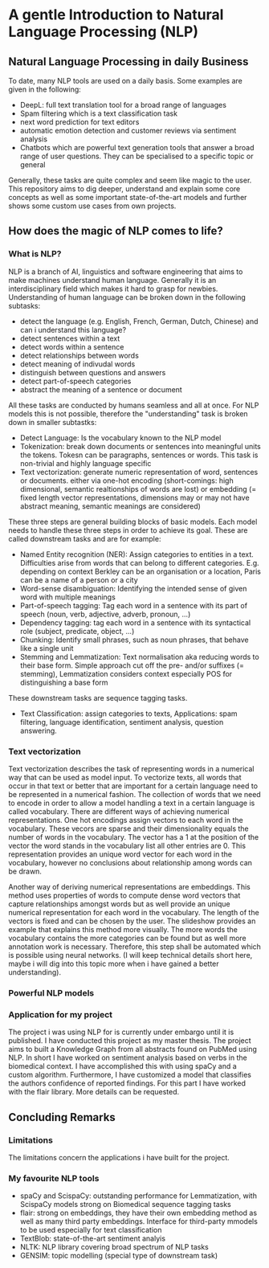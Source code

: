 # A gentle Introduction to Natural Language Processing (NLP)

## Natural Language Processing in daily Business
To date, many NLP tools are used on a daily basis. Some examples are given in the following:
- DeepL: full text translation tool for a broad range of languages
- Spam filtering which is a text classification task
- next word prediction for text editors
- automatic emotion detection and customer reviews via sentiment analysis 
- Chatbots which are powerful text generation tools that answer a broad range of user questions. They can be specialised to a specific topic or general

Generally, these tasks are quite complex and seem like magic to the user. This repository aims to dig deeper, understand and explain some core concepts as well as some important state-of-the-art models and further shows some custom use cases from own projects.

## How does the magic of NLP comes to life?
### What is NLP?
NLP is a branch of AI, linguistics and software engineering that aims to make machines understand human language. Generally it is an interdisciplinary field which makes it hard to grasp for newbies. Understanding of human language can be broken down in the following subtasks:
- detect the language (e.g. English, French, German, Dutch, Chinese) and can i understand this language?
- detect sentences within a text
- detect words within a sentence
- detect relationships between words
- detect meaning of indivudal words
- distinguish between questions and answers
- detect part-of-speech categories
- abstract the meaning of a sentence or document

All these tasks are conducted by humans seamless and all at once. For NLP models this is not possible, therefore the "understanding" task is broken down in smaller subtastks:
- Detect Language: Is the vocabulary known to the NLP model
- Tokenization: break down documents or sentences into meaningful units the tokens. Tokesn can be paragraphs, sentences or words. This task is non-trivial and highly language specific
- Text vectorization: generate numeric representation of word, sentences or documents. either via one-hot encoding (short-comings: high dimensional, semantic realtionships of words are lost) or embedding (= fixed length vector representations, dimensions may or may not have abstract meaning, semantic meanings are considered)

These three steps are general building blocks of basic models. Each model needs to handle these three steps in order to achieve its goal. These are called downstream tasks and are for example:

- Named Entity recognition (NER): Assign categories to entities in a text. Difficulties arise from words that can belong to different categories. E.g. depending on context Berkley can be an organisation or a location,  Paris can be a name of a person or a city
- Word-sense disambiguation: Identifying the intended sense of given word with multiple meanings
- Part-of-speech tagging: Tag each word in a sentence with its part of speech (noun, verb, adjective, adverb, pronoun, ...)
- Dependency tagging: tag each word in a sentence with its syntactical role (subject, predicate, object, ...)
- Chunking: Identify small phrases, such as noun phrases, that behave like a single unit
- Stemming and Lemmatization: Text normalisation aka reducing words to their base form. Simple approach cut off the pre- and/or suffixes (= stemming), Lemmatization considers context especially POS for distinguishing a base form

These downstream tasks are sequence tagging tasks.

- Text Classification: assign categories to texts, Applications: spam filtering, language identification, sentiment analysis, question answering.


### Text vectorization
Text vectorization describes the task of representing words in a numerical way that can be used as model input. To vectorize texts, all words that occur in that text or better that are important for a certain language need to be represented in a numerical fashion. The collection of words that we need to encode in order to allow a model handling a text in a certain language is called vocabulary. There are different ways of achieving numerical representations. One hot encodings assign vectors to each word in the vocabulary. These vecors are sparse and their dimensionality equals the number of words in the vocabulary. The vector has a 1 at the position of the vector the word stands in the vocabulary list all other entries are 0. This representation provides an unique word vector for each word in the vocabulary, however no conclusions about relationship among words can be drawn. 

Another way of deriving numerical representations are embeddings. This method uses properties of words to compute dense word vectors that capture relationships amongst words but as well provide an unique numerical representation for each word in the vocabulary. The length of the vectors is fixed and can be chosen by the user. The slideshow provides an example that explains this method more visually. The more words the vocabulary contains the more categories can be found but as well more annotation work is necessary. Therefore, this step shall be automated which is possible using neural networks. (I will keep technical details short here, maybe i will dig into this topic more when i have gained a better understanding).

### Powerful NLP models

### Application for my project
The project i was using NLP for is currently under embargo until it is published. I have conducted this project as my master thesis. The project aims to built a Knowledge Graph from all abstracts found on PubMed using NLP. In short I have worked on sentiment analysis based on verbs in the biomedical context. I have accomplished this with using spaCy and a custom algorithm. Furthermore, I have customized a model that classifies the authors confidence of reported findings. For this part I have worked with the flair library. More details can be requested.

## Concluding Remarks
### Limitations
The limitations concern the applications i have built for the project.

### My favourite NLP tools
- spaCy and ScispaCy: outstanding performance for Lemmatization, with ScispaCy models strong on Biomedical sequence tagging tasks
- flair: strong on embeddings, they have their own embedding method as well as many third party embeddings. Interface for third-party mmodels to be used especially for text classification
- TextBlob: state-of-the-art sentiment analyis
- NLTK: NLP library covering broad spectrum of NLP tasks
- GENSIM: topic modelling (special type of downstream task)
